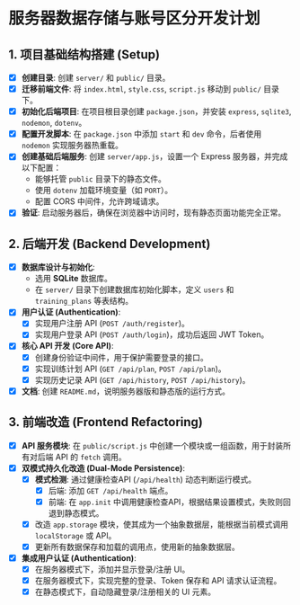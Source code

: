 # 服务器数据存储与账号区分开发计划

## 1. 项目基础结构搭建 (Setup)
- [x] **创建目录**: 创建 `server/` 和 `public/` 目录。
- [x] **迁移前端文件**: 将 `index.html`, `style.css`, `script.js` 移动到 `public/` 目录下。
- [x] **初始化后端项目**: 在项目根目录创建 `package.json`，并安装 `express`, `sqlite3`, `nodemon`, `dotenv`。
- [x] **配置开发脚本**: 在 `package.json` 中添加 `start` 和 `dev` 命令，后者使用 `nodemon` 实现服务器热重载。
- [x] **创建基础后端服务**: 创建 `server/app.js`，设置一个 Express 服务器，并完成以下配置：
  - 能够托管 `public` 目录下的静态文件。
  - 使用 `dotenv` 加载环境变量（如 `PORT`）。
  - 配置 CORS 中间件，允许跨域请求。
- [x] **验证**: 启动服务器后，确保在浏览器中访问时，现有静态页面功能完全正常。

## 2. 后端开发 (Backend Development)
- [x] **数据库设计与初始化**:
  - 选用 **SQLite** 数据库。
  - 在 `server/` 目录下创建数据库初始化脚本，定义 `users` 和 `training_plans` 等表结构。
- [x] **用户认证 (Authentication)**:
  - [x] 实现用户注册 API (`POST /auth/register`)。
  - [x] 实现用户登录 API (`POST /auth/login`)，成功后返回 JWT Token。
- [x] **核心 API 开发 (Core API)**:
  - [x] 创建身份验证中间件，用于保护需要登录的接口。
  - [x] 实现训练计划 API (`GET /api/plan`, `POST /api/plan`)。
  - [x] 实现历史记录 API (`GET /api/history`, `POST /api/history`)。

- [x] **文档**: 创建 `README.md`，说明服务器版和静态版的运行方式。

## 3. 前端改造 (Frontend Refactoring)
- [x] **API 服务模块**: 在 `public/script.js` 中创建一个模块或一组函数，用于封装所有对后端 API 的 `fetch` 调用。
- [x] **双模式持久化改造 (Dual-Mode Persistence)**:
  - [x] **模式检测**: 通过健康检查API (`/api/health`) 动态判断运行模式。
    - [x] 后端: 添加 `GET /api/health` 端点。
    - [x] 前端: 在 `app.init` 中调用健康检查API，根据结果设置模式，失败则回退到静态模式。
  - [x] 改造 `app.storage` 模块，使其成为一个抽象数据层，能根据当前模式调用 `localStorage` 或 API。
  - [x] 更新所有数据保存和加载的调用点，使用新的抽象数据层。
- [x] **集成用户认证 (Authentication)**:
  - [x] 在服务器模式下，添加并显示登录/注册 UI。
  - [x] 在服务器模式下，实现完整的登录、Token 保存和 API 请求认证流程。
  - [x] 在静态模式下，自动隐藏登录/注册相关的 UI 元素。
